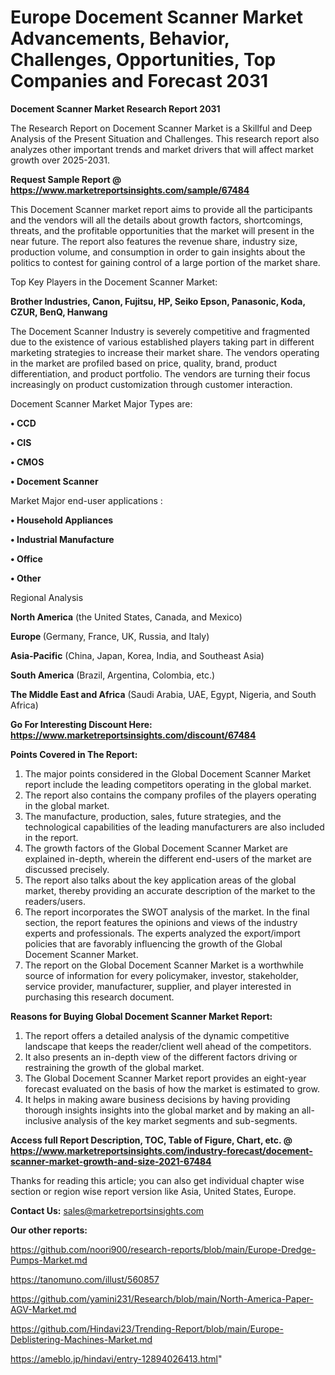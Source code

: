 # Europe Docement Scanner Market Advancements, Behavior, Challenges, Opportunities, Top Companies and Forecast 2031

<strong>Docement Scanner Market Research Report 2031</strong>

The Research Report on Docement Scanner Market is a Skillful and Deep Analysis of the Present Situation and Challenges. This research report also analyzes other important trends and market drivers that will affect market growth over 2025-2031.

<strong>Request Sample Report @ <a href=https://www.marketreportsinsights.com/sample/67484>https://www.marketreportsinsights.com/sample/67484</a></strong>

This Docement Scanner market report aims to provide all the participants and the vendors will all the details about growth factors, shortcomings, threats, and the profitable opportunities that the market will present in the near future. The report also features the revenue share, industry size, production volume, and consumption in order to gain insights about the politics to contest for gaining control of a large portion of the market share.

Top Key Players in the Docement Scanner Market:

<strong>Brother Industries, Canon, Fujitsu, HP, Seiko Epson, Panasonic, Koda, CZUR, BenQ, Hanwang</strong>

The Docement Scanner Industry is severely competitive and fragmented due to the existence of various established players taking part in different marketing strategies to increase their market share. The vendors operating in the market are profiled based on price, quality, brand, product differentiation, and product portfolio. The vendors are turning their focus increasingly on product customization through customer interaction.

Docement Scanner Market Major Types are:

<strong>• CCD

• CIS

• CMOS

• Docement Scanner</strong>

Market Major end-user applications :

<strong>• Household Appliances

• Industrial Manufacture

• Office

• Other</strong>

Regional Analysis

</u><strong><b>North America</b></strong> (the United States, Canada, and Mexico)

<strong><b>Europe </b></strong>(Germany, France, UK, Russia, and Italy)

<strong><b>Asia-Pacific</b></strong> (China, Japan, Korea, India, and Southeast Asia)

<strong><b>South America</b></strong> (Brazil, Argentina, Colombia, etc.)

<strong><b>The Middle East and Africa</b></strong> (Saudi Arabia, UAE, Egypt, Nigeria, and South Africa)

<strong>Go For Interesting Discount Here: <a href=https://www.marketreportsinsights.com/discount/67484>https://www.marketreportsinsights.com/discount/67484</a></strong>

<strong>Points Covered in The Report:</strong>
<ol>
  <li>The major points considered in the Global Docement Scanner Market report include the leading competitors operating in the global market.</li>
  <li>The report also contains the company profiles of the players operating in the global market.</li>
  <li>The manufacture, production, sales, future strategies, and the technological capabilities of the leading manufacturers are also included in the report.</li>
  <li>The growth factors of the Global Docement Scanner Market are explained in-depth, wherein the different end-users of the market are discussed precisely.</li>
  <li>The report also talks about the key application areas of the global market, thereby providing an accurate description of the market to the readers/users.</li>
  <li>The report incorporates the SWOT analysis of the market. In the final section, the report features the opinions and views of the industry experts and professionals. The experts analyzed the export/import policies that are favorably influencing the growth of the Global Docement Scanner Market.</li>
  <li>The report on the Global Docement Scanner Market is a worthwhile source of information for every policymaker, investor, stakeholder, service provider, manufacturer, supplier, and player interested in purchasing this research document.</li>
</ol>
<strong>Reasons for Buying Global Docement Scanner Market Report:</strong>

<ol>
  <li>The report offers a detailed analysis of the dynamic competitive landscape that keeps the reader/client well ahead of the competitors.</li>
  <li>It also presents an in-depth view of the different factors driving or restraining the growth of the global market.</li>
  <li>The Global Docement Scanner Market report provides an eight-year forecast evaluated on the basis of how the market is estimated to grow.</li>
  <li>It helps in making aware business decisions by having providing thorough insights insights into the global market and by making an all-inclusive analysis of the key market segments and sub-segments.</li>
</ol>
<strong>Access full Report Description, TOC, Table of Figure, Chart, etc. @ <a href=https://www.marketreportsinsights.com/industry-forecast/docement-scanner-market-growth-and-size-2021-67484>https://www.marketreportsinsights.com/industry-forecast/docement-scanner-market-growth-and-size-2021-67484</a></strong>


Thanks for reading this article; you can also get individual chapter wise section or region wise report version like Asia, United States, Europe.

<strong>Contact Us:</strong>
sales@marketreportsinsights.com

<strong>Our other reports:</strong>

<a href=https://github.com/noori900/research-reports/blob/main/Europe-Dredge-Pumps-Market.md>https://github.com/noori900/research-reports/blob/main/Europe-Dredge-Pumps-Market.md</a>

<a href=https://tanomuno.com/illust/560857>https://tanomuno.com/illust/560857</a>

<a href=https://github.com/yamini231/Research/blob/main/North-America-Paper-AGV-Market.md>https://github.com/yamini231/Research/blob/main/North-America-Paper-AGV-Market.md</a>

<a href=https://github.com/Hindavi23/Trending-Report/blob/main/Europe-Deblistering-Machines-Market.md>https://github.com/Hindavi23/Trending-Report/blob/main/Europe-Deblistering-Machines-Market.md</a>

<a href=https://ameblo.jp/hindavi/entry-12894026413.html>https://ameblo.jp/hindavi/entry-12894026413.html</a>"
